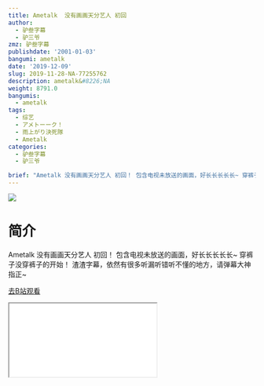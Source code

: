 ```yaml
---
title: Ametalk  没有画画天分艺人 初回
author:
  - 驴叁字幕
  - 驴三爷
zmz: 驴叁字幕
publishdate: '2001-01-03'
bangumi: ametalk
date: '2019-12-09'
slug: 2019-11-28-NA-77255762
description: ametalk&#8226;NA
weight: 8791.0
bangumis:
  - ametalk
tags:
  - 综艺
  - アメトーーク！
  - 雨上がり決死隊
  - Ametalk
categories:
  - 驴叁字幕
  - 驴三爷

brief: "Ametalk 没有画画天分艺人 初回！ 包含电视未放送的画面，好长长长长长~ 穿裤子没穿裤子的开始！ 渣渣字幕，依然有很多听漏听错听不懂的地方，请弹幕大神指正~"
---
```

![](https://raw.githubusercontent.com/tcgriffith/owaraisite/master/static/tmpimg/e5c5c1ee1a841d343d0d8a9a6e8ae3a29c65004c.jpg.480.jpg)
# 简介  
Ametalk  没有画画天分艺人 初回！
包含电视未放送的画面，好长长长长长~
穿裤子没穿裤子的开始！
渣渣字幕，依然有很多听漏听错听不懂的地方，请弹幕大神指正~  

[去B站观看](https://www.bilibili.com/video/av77255762/)
<div class ="resp-container"><iframe class="testiframe" src="//player.bilibili.com/player.html?aid=77255762"", scrolling="no", allowfullscreen="true" > </iframe></div> 
